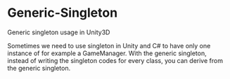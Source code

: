 # Generic-Singleton
Generic singleton usage in Unity3D

Sometimes we need to use singleton in Unity and C# to have only one instance of for example a GameManager. 
With the generic singleton, instead of writing the singleton codes for every class, you can derive from the generic singleton.
